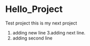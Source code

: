 # Hello_Project
Test project
this is my next project
1. adding new line
3.adding next line.
2. adding second line

